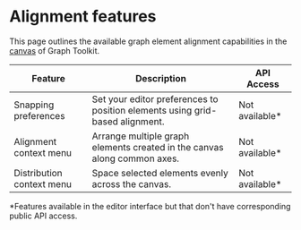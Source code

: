 # Alignment features

This page outlines the available graph element alignment capabilities in the [canvas](glossary.md#canvas) of Graph Toolkit.

| Feature      | Description                                             | API Access |
|-------------|---------------------------------------------------------|------------|
| Snapping preferences    | Set your editor preferences to position elements using grid-based alignment. | Not available*      |
| Alignment context menu   | Arrange multiple graph elements created in the canvas along common axes.           | Not available*      |
| Distribution context menu | Space selected elements evenly across the canvas.      | Not available*      |

*Features available in the editor interface but that don't have corresponding public API access.
